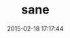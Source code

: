 ---
layout: post
title:  "sane"
repo:   "rogerdpack/sane"
date:   2015-02-18 17:17:44
gemurl: http://github.com/rogerdpack/sane
---
